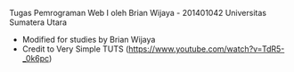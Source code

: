 Tugas Pemrograman Web I
oleh Brian Wijaya - 201401042
Universitas Sumatera Utara
* Modified for studies by Brian Wijaya
* Credit to Very Simple TUTS (https://www.youtube.com/watch?v=TdR5-_0k6pc)
